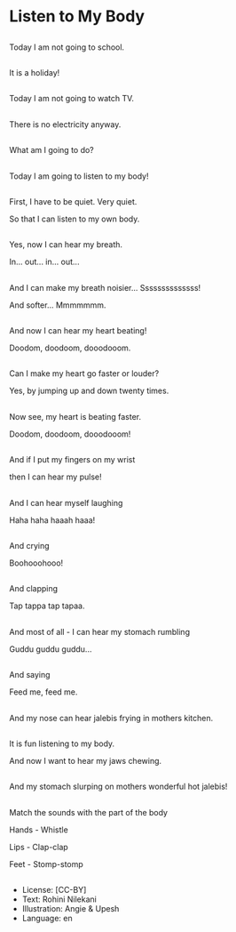 # Listen to My Body

##
Today I am not going to school.

##
It is a holiday!

##
Today I am not going to watch TV.

##
There is no electricity anyway.

##
What am I going to do?

##
Today I am going to listen to my body!

##
First, I have to be quiet. Very quiet.

So that I can listen to my own body.

##
Yes, now I can hear my breath.

In... out... in... out...

##
And I can make my breath noisier... Ssssssssssssss!

And softer... Mmmmmmm.

##
And now I can hear my heart beating!

Doodom, doodoom, dooodooom.

##
Can I make my heart go faster or louder?

Yes, by jumping up and down twenty times.

##
Now see, my heart is beating faster.

Doodom, doodoom, dooodooom!

##
And if I put my fingers on my wrist

then I can hear my pulse!

##
And I can hear myself laughing

Haha haha haaah haaa!

##
And crying

Boohooohooo!

##
And clapping

Tap tappa tap tapaa.

##
And most of all - I can hear my stomach rumbling

Guddu guddu guddu...

##
And saying

Feed me, feed me.

##
And my nose can hear jalebis frying in mothers kitchen.

##
It is fun listening to my body.

And now I want to hear my jaws chewing.

##
And my stomach slurping on mothers wonderful hot jalebis!

##
Match the sounds with the part of the body

Hands - Whistle

Lips - Clap-clap

Feet - Stomp-stomp

##
* License: [CC-BY]
* Text: Rohini Nilekani
* Illustration: Angie & Upesh
* Language: en
